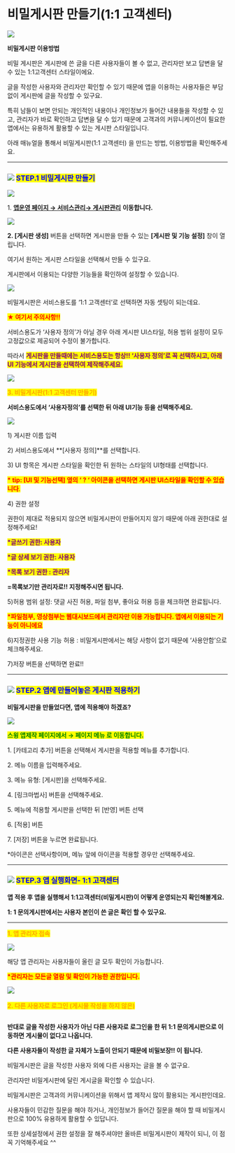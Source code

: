 # 비밀게시판 만들기(1:1 고객센터)

![](https://wp.swing2app.co.kr/wp-content/uploads/2018/09/%EB%B9%84%EB%B0%80%EA%B2%8C%EC%8B%9C%ED%8C%90%EC%A0%9C%EB%AA%A9.png)

**비밀게시판 이용방법**

비밀 게시판은 게시판에 쓴 글을 다른 사용자들이 볼 수 없고, 관리자만 보고 답변을 달 수 있는 1:1고객센터 스타일이에요.

글을 작성한 사용자와 관리자만 확인할 수 있기 때문에 앱을 이용하는 사용자들은 부담없이 게시판에 글을 작성할 수 있구요.

특히 남들이 보면 안되는 개인적인 내용이나 개인정보가 들어간 내용들을 작성할 수 있고, 관리자가 바로 확인하고 답변을 달 수 있기 때문에 고객과의 커뮤니케이션이 필요한 앱에서는 유용하게 활용할 수 있는 게시판 스타일입니다.

아래 매뉴얼을 통해서 비밀게시판(1:1 고객센터) 을 만드는 방법, 이용방법을 확인해주세요.

***

### <mark style="color:blue;"></mark>![](https://wp.swing2app.co.kr/wp-content/uploads/2020/04/%EB%8B%A8%EB%9D%BD1-e1611212616323.png) <mark style="color:blue;">**STEP.1  비밀게시판 만들기**</mark>

![](https://wp.swing2app.co.kr/wp-content/uploads/2018/09/%EA%B2%8C%EC%8B%9C%ED%8C%90%EB%A7%8C%EB%93%A4%EA%B8%B0\_19.09-1.png)

1\. [**앱운영 페이지 → 서비스관리→ 게시판관리**](https://www.swing2app.co.kr/view/board\_edit) **이동합니다.**

![](https://wp.swing2app.co.kr/wp-content/uploads/2018/09/%EB%B9%84%EB%B0%80%EA%B2%8C%EC%8B%9C%ED%8C%902\_19.10.png)

**2. \[게시판 생성]** 버튼을 선택하면 게시판을 만들 수 있는 **\[게시판 및 기능 설정]** 창이 열립니다.

여기서 원하는 게시판 스타일을 선택해서 만들 수 있구요.

게시판에서 이용되는 다양한 기능들을 확인하여 설정할 수 있습니다.



![](https://wp.swing2app.co.kr/wp-content/uploads/2018/09/%EB%B9%84%EB%B0%80%EA%B2%8C%EC%8B%9C%ED%8C%903\_19.10.png)

비밀게시판은 서비스용도를 ‘1:1 고객센터’로 선택하면 자동 셋팅이 되는데요.

<mark style="color:red;">**★ 여기서 주의사항!!**</mark>

서비스용도가 ‘사용자 정의’가 아닐 경우 아래 게시판 UI스타일, 허용 범위 설정이 모두 고정값으로 제공되어 수정이 불가합니다.

따라서 <mark style="color:purple;">**게시판을 만들때에는 서비스용도는 항상!! ‘사용자 정의’로 꼭 선택하시고, 아래 UI 기능에서 게시판을 선택하여 제작해주세요.**</mark>

![](https://wp.swing2app.co.kr/wp-content/uploads/2018/09/%ED%99%94%EC%82%B4%ED%91%9C-1.png)

<mark style="color:orange;">**3. 비밀게시판(1:1 고객센터 만들기)**</mark>

**서비스용도에서 ‘사용자정의’를 선택한 뒤 아래 UI기능 등을 선택해주세요.**

![](https://wp.swing2app.co.kr/wp-content/uploads/2018/09/%EB%B9%84%EB%B0%80%EA%B2%8C%EC%8B%9C%ED%8C%904\_19.10.png)

1\) 게시판 이름 입력

2\) 서비스용도에서 **\[사용자 정의]​**를 선택합니다.

3\) UI 항목은 게시판 스타일을 확인한 뒤 원하는 스타일의 UI형태를 선택합니다.

<mark style="color:red;">**\* tip: \[UI 및 기능선택] 옆의 ‘ ? ‘ 아이콘을 선택하면 게시판 UI스타일을 확인할 수 있습니다**</mark><mark style="color:red;">.</mark>

4\) 권한 설정

권한이 제대로 적용되지 않으면 비밀게시판이 만들어지지 않기 때문에 아래 권한대로 설정해주세요!

<mark style="color:purple;">**\*글쓰기 권한: 사용자**</mark>

<mark style="color:purple;">**\*글 상세 보기 권한: 사용자**</mark>

<mark style="color:purple;">**\*목록 보기 권한 : 관리자**</mark>

**​=목록보기만 관리자로!! 지정해주시면 됩니다.**

5\)허용 범위 설정: 댓글 사진 허용, 파일 첨부, 좋아요 허용 등을 체크하면 완료됩니다.

<mark style="color:red;">**\*파일첨부, 영상첨부는 웹대시보드에서 관리자만 이용 가능합니다. 앱에서 이용되는 기능이 아니에요**</mark>

6\)지정권한 사용 기능 허용 : 비밀게시판에서는 해당 사항이 없기 때문에 ‘사용안함’으로 체크해주세요.

7\)저장 버튼을 선택하면 완료!!

***

### <mark style="color:blue;"></mark>![](https://wp.swing2app.co.kr/wp-content/uploads/2020/04/%EB%8B%A8%EB%9D%BD1-1.png) <mark style="color:blue;">**STEP.2  앱에 만들어놓은 게시판 적용하기**</mark>

**비밀게시판을 만들었다면, 앱에 적용해야 하겠죠?**

![](https://wp.swing2app.co.kr/wp-content/uploads/2018/09/%EB%AC%B8%EC%9D%98%EA%B2%8C%EC%8B%9C%ED%8C%90%EC%A0%81%EC%9A%A9NEW1-1.png)

<mark style="color:green;">**스윙 앱제작 페이지에서 →  페이지 메뉴 로 이동합니다.**</mark>&#x20;

1\. \[카테고리 추가] 버튼을 선택해서 게시판을 적용할 메뉴를 추가합니다.&#x20;

2\. 메뉴 이름을 입력해주세요.

3\. 메뉴 유형: \[게시판]을 선택해주세요.

4\. \[링크마법사] 버튼을 선택해주세요.

5\. 메뉴에 적용할 게시판을 선택한 뒤 \[반영] 버튼 선택

6\. \[적용] 버튼

7\. \[저장] 버튼을 누르면 완료됩니다.

\*아이콘은 선택사항이며, 메뉴 앞에 아이콘을 적용할 경우만 선택해주세요.&#x20;

***

### <mark style="color:blue;"></mark>![](https://wp.swing2app.co.kr/wp-content/uploads/2020/04/%EB%8B%A8%EB%9D%BD1-e1611212616323.png) <mark style="color:blue;">**STEP.3  앱 실행화면- 1:1 고객센터**</mark>

**앱 적용 후 앱을 실행해서 1:1고객센터(비밀게시판)이 어떻게 운영되는지 확인해볼게요.**

**1: 1 문의게시판에서는 사용자 본인이 쓴 글은 확인 할 수 있구요.**

****

<mark style="color:orange;">**1. 앱 관리자 접속**</mark>

![](https://wp.swing2app.co.kr/wp-content/uploads/2018/09/%EB%B9%84%EB%B0%80%EA%B2%8C%EC%8B%9C%ED%8C%905\_19.10.png)

해당 앱 관리자는 사용자들이 올린 글 모두 확인이 가능합니다.

<mark style="color:red;">**\*관리자는 모든글 열람 및 확인이 가능한 권한입니다.**</mark>

**​**![](https://wp.swing2app.co.kr/wp-content/uploads/2018/09/%EC%A4%841.png)

<mark style="color:orange;">**2. 다른 사용자로 로그인 (게시물 작성을 하지 않은)**</mark>

<figure><img src="https://wp.swing2app.co.kr/wp-content/uploads/2018/09/%EB%B9%84%EB%B0%80%EA%B2%8C%EC%8B%9C%ED%8C%906_19.10.png" alt=""><figcaption></figcaption></figure>

**반대로 글을 작성한 사용자가 아닌 다른 사용자로 로그인을 한 뒤 1:1 문의게시판으로 이동하면 게시물이 없다고 나옵니다.**

**다른 사용자들이 작성한 글 자체가 노출이 안되기 때문에 비밀보장!! 이 됩니다.**

비밀게시판은 글을 작성한 사용자 외에 다른 사용자는 글을 볼 수 없구요.

관리자만 비밀게시판에 달린 게시글을 확인할 수 있습니다.



비밀게시판은 고객과의 커뮤니케이션을 위해서 앱 제작시 많이 활용되는 게시판인데요.

사용자들이 민감한 질문을 해야 하거나, 개인정보가 들어간 질문을 해야 할 때 비밀게시판으로 100% 유용하게 활용할 수 있답니다.

또한 상세설정에서 권한 설정을 잘 해주셔야만 올바른 비밀게시판이 제작이 되니, 이 점 꼭 기억해주세요 ^^
